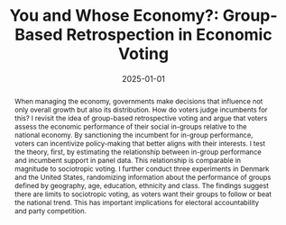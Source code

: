 ---
title: "You and Whose Economy?: Group-Based Retrospection in Economic Voting"
authors:
- Christoffer H. Dausgaard
date: 2025-01-01
publishDate: '2024-05-18T19:09:55.105194Z'
publication: "Conditionally accepted, American Journal of Political Science"
abstract: "When managing the economy, governments make decisions that influence not only overall growth but also its distribution. How do voters judge incumbents for this? I revisit the idea of group-based retrospective voting and argue that voters assess the economic performance of their social in-groups relative to the national economy. By sanctioning the incumbent for in-group performance, voters can incentivize policy-making that better aligns with their interests. I test the theory, first, by estimating the relationship between in-group performance and incumbent support in panel data. This relationship is comparable in magnitude to sociotropic voting. I further conduct three experiments in Denmark and the United States, randomizing information about the performance of groups defined by geography, age, education, ethnicity and class. The findings suggest there are limits to sociotropic voting, as voters want their groups to follow or beat the national trend. This has important implications for electoral accountability and party competition."
#summary: How do voters judge incumbents for unequal economic developments? In this paper, I argue that voters engage in group-based retrospection, i.e. hold the government accountable for economic conditions of their in-groups, especially compared to national growth. I find support for the psychological mechanism in three experiments in Denmark and the US across a wide range of social in-groups.
tags: economic voting, social groups
featured: true
featured_graph: "graph1.png"
---